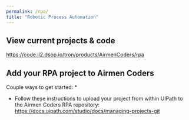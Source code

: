 ```yaml
---
permalink: /rpa/
title: "Robotic Process Automation"
---
```


## View current projects & code
https://code.il2.dsop.io/tron/products/AirmenCoders/rpa 

## Add your RPA project to Airmen Coders

Couple ways to get started:
* 




* Follow these instructions to upload your project from within UIPath to the Airmen Coders RPA repository: https://docs.uipath.com/studio/docs/managing-projects-git 

